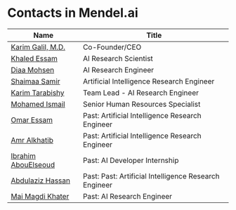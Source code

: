# Contacts in Mendel.ai

| Name                                                         | Title                                                 |
| ------------------------------------------------------------ | ----------------------------------------------------- |
| [Karim Galil, M.D.](https://www.linkedin.com/in/karim-galil-m-d-83a2b258/) | Co-Founder/CEO                                        |
| [Khaled Essam](https://www.linkedin.com/in/khaled-essam-52733488/) | AI Research Scientist                                 |
| [Diaa Mohsen](https://www.linkedin.com/in/diaamohsen/)       | AI Research Engineer                                  |
| [Shaimaa Samir](https://www.linkedin.com/in/shaimaa-samir-a6ba24a3/) | Artificial Intelligence Research Engineer             |
| [Karim Tarabishy](https://www.linkedin.com/in/karim-tarabishy/) | Team Lead - AI Research Engineer                      |
| [Mohamed Ismail](https://www.linkedin.com/in/mohamed-ismail-b2a948181/) | Senior Human Resources Specialist                     |
| [Omar Essam](https://www.linkedin.com/in/omarito2412/)       | Past: Artificial Intelligence Research Engineer       |
| [Amr Alkhatib](https://www.linkedin.com/in/amr-alkhatib/)    | Past: Artificial Intelligence Research Engineer       |
| [Ibrahim AbouElseoud](https://www.linkedin.com/in/ibrahim-abouelseoud/) | Past: AI Developer Internship                         |
| [Abdulaziz Hassan](https://www.linkedin.com/in/abdulazizalaa/) | Past: Past: Artificial Intelligence Research Engineer |
| [Mai Magdi Khater](https://www.linkedin.com/in/mai-khater/)  | Past: AI Research Engineer                            |

